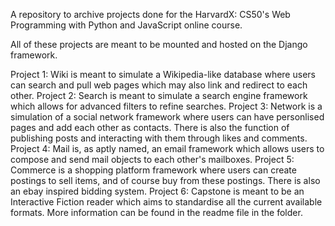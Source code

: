 A repository to archive projects done for the HarvardX: CS50's Web Programming with Python and JavaScript online course.

All of these projects are meant to be mounted and hosted on the Django framework.

Project 1: Wiki is meant to simulate a Wikipedia-like database where users can search and pull web pages which may also link and redirect to each other.
Project 2: Search is meant to simulate a search engine framework which allows for advanced filters to refine searches.
Project 3: Network is a simulation of a social network framework where users can have personlised pages and add each other as contacts. There is also the function of publishing posts and interacting with them through likes and comments.
Project 4: Mail is, as aptly named, an email framework which allows users to compose and send mail objects to each other's mailboxes.
Project 5: Commerce is a shopping platform framework where users can create postings to sell items, and of course buy from these postings. There is also an ebay inspired bidding system.
Project 6: Capstone is meant to be an Interactive Fiction reader which aims to standardise all the current available formats. More information can be found in the readme file in the folder.
